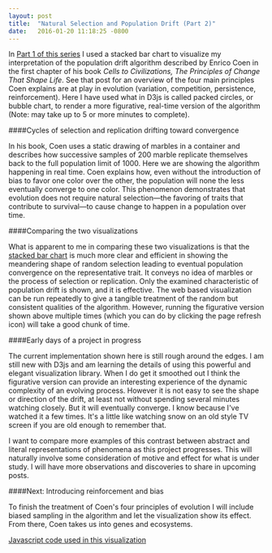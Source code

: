 ```yaml
---
layout: post
title:  "Natural Selection and Population Drift (Part 2)"
date:   2016-01-20 11:18:25 -0800
---
```

In [Part 1 of this series](http://qyoom.github.io/coen-population-drift-1/) I used a stacked bar chart to visualize my interpretation of the population drift algorithm described by Enrico Coen in the first chapter of his book *Cells to Civilizations, The Principles of Change That Shape Life*. See that post for an overview of the four main principles Coen explains are at play in evolution (variation, competition, persistence, reinforcement). Here I have used what in D3js is called packed circles, or bubble chart, to render a more figurative, real-time version of the algorithm (Note: may take up to 5 or more minutes to complete).

####Cycles of selection and replication drifting toward convergence

<div id="chart"></div>

<script src="/assets/js_libs/d3.min.js" charset="utf-8"></script>
<script src="/assets/js_libs/underscore-min.js"></script>
<script src="/assets/custom_js/MarblesSim12.js"></script>

In his book, Coen uses a static drawing of marbles in a container and describes how successive samples of 200 marble replicate themselves back to the full population limit of 1000. Here we are showing the algorithm happening in real time. Coen explains how, even without the introduction of bias to favor one color over the other, the population will none the less eventually converge to one color. This phenomenon demonstrates that evolution does not require natural selection—the favoring of traits that contribute to survival—to cause change to happen in a population over time.

####Comparing the two visualizations

What is apparent to me in comparing these two visualizations is that the [stacked bar chart](http://qyoom.github.io/coen-population-drift-1/) is much more clear and efficient in showing the meandering shape of random selection leading to eventual population convergence on the representative trait. It conveys no idea of marbles or the process of selection or replication. Only the examined characteristic of population drift is shown, and it is effective. The web based visualization can be run repeatedly to give a tangible treatment of the random but consistent qualities of the algorithm. However, running the figurative version shown above multiple times (which you can do by clicking the page refresh icon) will take a good chunk of time.

####Early days of a project in progress

The current implementation shown here is still rough around the edges. I am still new with D3js and am learning the details of using this powerful and elegant visualization library. When I do get it smoothed out I think the figurative version can provide an interesting experience of the dynamic complexity of an evolving process. However it is not easy to see the shape or direction of the drift, at least not without spending several minutes watching closely. But it will eventually converge. I know because I've watched it a few times. It's a little like watching snow on an old style TV screen if you are old enough to remember that.

I want to compare more examples of this contrast between abstract and literal representations of phenomena as this project progresses. This will naturally involve some consideration of motive and effect for what is under study. I will have more observations and discoveries to share in upcoming posts.

####Next: Introducing reinforcement and bias

To finish the treatment of Coen's four principles of evolution I will include biased sampling in the algorithm and let the visualization show its effect. From there, Coen takes us into genes and ecosystems.

[Javascript code used in this visualization](https://github.com/Qyoom/qyoom.github.io/tree/master/assets/custom_js/MarblesSim12.js)


